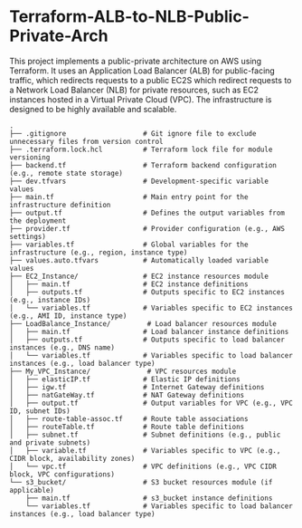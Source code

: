 # Terraform-ALB-to-NLB-Public-Private-Arch
This project implements a public-private architecture on AWS using Terraform. It uses an Application Load Balancer (ALB) for public-facing traffic, which redirects requests to a public EC2S which redirect requests to a Network Load Balancer (NLB) for private resources, such as EC2 instances hosted in a Virtual Private Cloud (VPC). The infrastructure is designed to be highly available and scalable.

```plaintext
.
├── .gitignore                   # Git ignore file to exclude unnecessary files from version control
├── .terraform.lock.hcl          # Terraform lock file for module versioning
├── backend.tf                   # Terraform backend configuration (e.g., remote state storage)
├── dev.tfvars                   # Development-specific variable values
├── main.tf                      # Main entry point for the infrastructure definition
├── output.tf                    # Defines the output variables from the deployment
├── provider.tf                  # Provider configuration (e.g., AWS settings)
├── variables.tf                 # Global variables for the infrastructure (e.g., region, instance type)
├── values.auto.tfvars           # Automatically loaded variable values
├── EC2_Instance/                # EC2 instance resources module
│   ├── main.tf                  # EC2 instance definitions
│   ├── outputs.tf               # Outputs specific to EC2 instances (e.g., instance IDs)
│   └── variables.tf             # Variables specific to EC2 instances (e.g., AMI ID, instance type)
├── LoadBalance_Instance/         # Load balancer resources module
│   ├── main.tf                  # Load balancer instance definitions
│   ├── outputs.tf               # Outputs specific to load balancer instances (e.g., DNS name)
│   └── variables.tf             # Variables specific to load balancer instances (e.g., load balancer type)
├── My_VPC_Instance/              # VPC resources module
│   ├── elasticIP.tf             # Elastic IP definitions
│   ├── igw.tf                   # Internet Gateway definitions
│   ├── natGateWay.tf            # NAT Gateway definitions
│   ├── output.tf                # Output variables for VPC (e.g., VPC ID, subnet IDs)
│   ├── route-table-assoc.tf     # Route table associations
│   ├── routeTable.tf            # Route table definitions
│   ├── subnet.tf                # Subnet definitions (e.g., public and private subnets)
│   ├── variable.tf              # Variables specific to VPC (e.g., CIDR block, availability zones)
│   └── vpc.tf                   # VPC definitions (e.g., VPC CIDR block, VPC configurations)
└── s3_bucket/                   # S3 bucket resources module (if applicable)
    ├── main.tf                  # s3_bucket instance definitions
    └── variables.tf             # Variables specific to load balancer instances (e.g., load balancer type)
```

